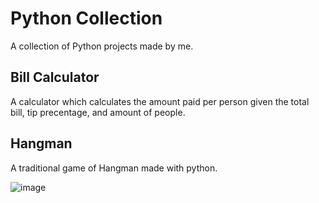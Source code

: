 # Python Collection


A collection of Python projects made by me.


## Bill Calculator

A calculator which calculates the amount paid per person given the total bill, tip precentage, and amount of people. 


## Hangman

A traditional game of Hangman made with python. 



![image](https://github.com/Iced-code/Py_Collection/blob/main/mojave.jpg?raw=true)
